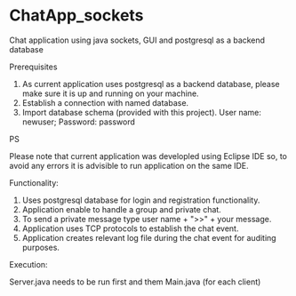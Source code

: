 # ChatApp_sockets
Chat application using java sockets, GUI and postgresql as a backend database

Prerequisites

1) As current application uses postgresql as a backend database, please make sure it is up and running on your machine.
2) Establish a connection with named database.
3) Import database schema (provided with this project).
User name: newuser; Password: password

PS

Please note that current application was developled using Eclipse IDE so, to avoid any errors it is advisible to run application on the same IDE.

Functionality:

1) Uses postgresql database for login and registration functionality.
2) Application enable to handle a group and private chat.
3) To send a private message type user name + ">>" + your message.
4) Application uses TCP protocols to establish the chat event.
5) Application creates relevant log file during the chat event for auditing purposes.

Execution:

Server.java needs to be run first and them Main.java (for each client)


